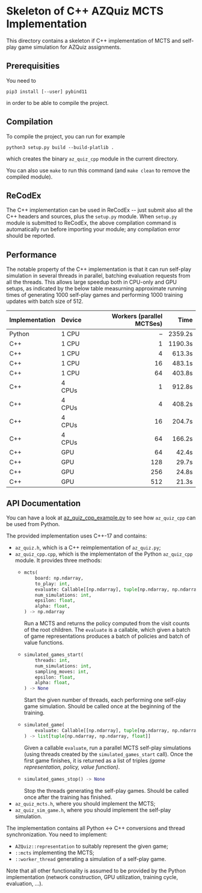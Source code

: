 # Skeleton of C++ AZQuiz MCTS Implementation

This directory contains a skeleton if C++ implementation of MCTS
and self-play game simulation for AZQuiz assignments.

## Prerequisities

You need to
```
pip3 install [--user] pybind11
```
in order to be able to compile the project.

## Compilation

To compile the project, you can run for example
```
python3 setup.py build --build-platlib .
```
which creates the binary `az_quiz_cpp` module in the current directory.

You can also use `make` to run this command (and `make clean` to remove the
compiled module).

## ReCodEx

The C++ implementation can be used in ReCodEx -- just submit also all the
C++ headers and sources, plus the `setup.py` module. When `setup.py` module
is submitted to ReCodEx, the above compilation command is automatically
run before importing your module; any compilation error should be reported.

## Performance

The notable property of the C++ implementation is that it can run self-play
simulation in several threads in parallel, batching evaluation requests from
all the threads. This allows large speedup both in CPU-only and GPU setups,
as indicated by the below table measurning approximate running times of
generating 1000 self-play games and performing 1000 training updates with
batch size of 512.

| Implementation | Device | Workers (parallel MCTSes) | Time |
|:---------------|:-------|--------------------------:|-----:|
| Python | 1 CPU  |   – | 2359.2s |
| C++    | 1 CPU  |   1 | 1190.3s |
| C++    | 1 CPU  |   4 |  613.3s |
| C++    | 1 CPU  |  16 |  483.1s |
| C++    | 1 CPU  |  64 |  403.8s |
| C++    | 4 CPUs |   1 |  912.8s |
| C++    | 4 CPUs |   4 |  408.2s |
| C++    | 4 CPUs |  16 |  204.7s |
| C++    | 4 CPUs |  64 |  166.2s |
| C++    | GPU    |  64 |   42.4s |
| C++    | GPU    | 128 |   29.7s |
| C++    | GPU    | 256 |   24.8s |
| C++    | GPU    | 512 |   21.3s |

## API Documentation

You can have a look at [az_quiz_cpp_example.py](az_quiz_cpp_example.py) to see
how `az_quiz_cpp` can be used from Python.

The provided implementation uses C++-17 and contains:
- `az_quiz.h`, which is a C++ reimplementation of `az_quiz.py`;
- `az_quiz_cpp.cpp`, which is the implementaton of the Python `az_quiz_cpp` module.
  It provides three methods:
  - ```python
    mcts(
        board: np.ndarray,
        to_play: int,
        evaluate: Callable[[np.ndarray], tuple[np.ndarray, np.ndarray]],
        num_simulations: int,
        epsilon: float,
        alpha: float,
    ) -> np.ndarray
    ```
    Run a MCTS and returns the policy computed from the visit counts of the
    root children. The `evaluate` is a callable, which given a batch of game
    representations produces a batch of policies and batch of value functions.
  - ```python
    simulated_games_start(
        threads: int,
        num_simulations: int,
        sampling_moves: int,
        epsilon: float,
        alpha: float,
    ) -> None
    ```
    Start the given number of threads, each performing one self-play game
    simulation. Should be called once at the beginning of the training.
  - ```python
    simulated_game(
        evaluate: Callable[[np.ndarray], tuple[np.ndarray, np.ndarray]],
    ) -> list[tuple[np.ndarray, np.ndarray, float]]
    ```
    Given a callable `evaluate`, run a parallel MCTS self-play simulations (using
    threads created by the `simulated_games_start` call). Once the first game
    finishes, it is returned as a list of triples _(game representation, policy,
    value function)_.
  - ```python
    simulated_games_stop() -> None
    ```
    Stop the threads generating the self-play games. Should be called
    once after the training has finished.
- `az_quiz_mcts.h`, where you should implement the MCTS;
- `az_quiz_sim_game.h`, where you should implement the self-play simulation.

The implementation contains all Python ↔ C++ conversions and thread synchronization.
You need to implement:
- `AZQuiz::representation` to suitably represent the given game;
- `::mcts` implementing the MCTS;
- `::worker_thread` generating a simulation of a self-play game.

Note that all other functionality is assumed to be provided by the Python
implementation (network construction, GPU utilization, training cycle, evaluation, …).
